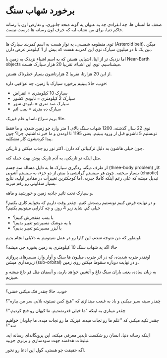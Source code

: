 ﻿<h1>برخورد شهاب سنگ</h1>

<p>ضعف ما انسان ها، چه انفرادی چه به عنوان یه گونه متحد جانوری، و تعارض اون با رسانه حاکم دنیا، برای من نشانه ایه که حرف اون رسانه ها درست نیست.</p>
<hr />
<p>توی منظومه شمسی، یه نوار هست به اسم کمربند سیارک ها (Asteroid belt). میگن بین یک تا دو میلیون سیارک توی این کمربند هست که بیش از 1 کیلومتر عرض دارن.</p>
<p>اما نزدیک تر از اینا، اشیایی هستن که به اسم اشیاء نزیدک به زمین یا Near-Earth objects میشناسیم. توی این اشیاء، تقریبا 20 هزار سیارک هست.</p>
<p>از این 20 هزارتا، تقریبا 2 هزارتاشون بسیار خطرناک هستن.</p>
<p>خوب، حالا ببینیم برخورد سیارک با زمین، چه عواقبی داره:</p>
<ul>
    <li>سیارک 10 کیلومتری = انقراض</li>
    <li>سیارک 2 کیلومتری = نابودی کشور</li>
    <li>سیارک صد متری = نابودی شهر</li>
    <li>سیارک ده متری = بمب اتم</li>
</ul>
<p>حالا بریم سراغ ناسا و علم فیزیک.</p>
<p>توی 22 سال گذشته، 1200 شهاب سنگ بالای 1 متر وارد جو زمین شدن، و ما فقط تونستیم 5 تاشونو قبل از ورود ببینیم. یعنی 1195 تا اومدن و ما خبر نداشتیم. چرا؟ چون پیدا کردنشون کار مشکلیه.</p>
<p>چون خیلی هاشون به دلیل ترکیباتی که دارن، اکثر نور رو جذب میکنن و تاریکن.</p>
<p>مثل اینکه تو تاریکی، یه آدم تاریک پوش بهت حمله کنه.</p>
<p>از طرف دیگه، ردگیری سیارک ها به دلیل مساله سه جسم (three-body problem) کار بسیار سختیه. چون هر سیستم گرانشی با بیش از دو جزء، به سیستم آشوبی (chaotic) تبدیل میشه که علی رغم اینکه کاملا جبریه، اما کوچکترین تغییرات در مقادیر اولیه، نتایج بسیار متفاوتی رو رقم میزنه.</p>
<p>و سیارک تحت تاثیر جاذبه زمین و خورشید و ماهه.</p>
<p>و در نهایت فرض کنیم تونستیم رصدش کنیم. چقدر وقت داریم که بخوایم کاری بکنیم؟ خیلی کم. شاید زیر 4 روز. و چه کارایی میتونیم بکنیم؟</p>
<ul>
    <li>با بمب منفجرش کنیم؟</li>
    <li>با یه موشک مسیرشو تغییر بدیم؟</li>
    <li>با لیزر مسیرشو تغییر بدیم؟</li>
</ul>
<p>اونطور که من متوجه شدم، این کارا رو در عمل نمیتونیم به دلایلی انجام بدیم.</p>
<p>حالا اگه یه شهاب سنگ 10 کیلومتری به زمین بخوره چی میشه؟</p>
<p>اونقدر ضربه شدیده، که در اثر ضربه، میلیون ها سنگ و آوار وارد مسیرهای پروازی زیرمداری میشن (sub-orbital) و در نهایت دوباره سقوط میکنن روی زمین.</p>
<p>به زبان ساده، یعنی باران سنگ داغ و آتشین خواهد بارید، و آسمان مثل فر داغ میشه و میپزیم.</p>
<hr />
<p>خوب، حالا چقدر فک میکنی خفنی؟</p>
<p>چقدر سینه سپر میکنی و باد به غبغب میندازی که "هیچ کس نمیتونه بلایی سر من بیاره"؟</p>
<p>چقدر مینازی به اینکه "ما خیلی قدرتمندیم. ما کیهان رو فتح کردیم."؟</p>
<p>چقدر تکیه میکنی که "علم ما رو نجات میده. فیزیک ما رو نجات میده. ما جاودان خواهیم شد"؟</p>
<p>اینکه رسانه دنیا، انسان رو شکست ناپذیر معرفی میکنه، این پروپگاندای رسانه ایه. تبلیغات هدفمند جهت سودسازی و برتری جوییه.</p>
<p>اگه حقیقت جو هستی، گول این ادعا رو نخور.</p>